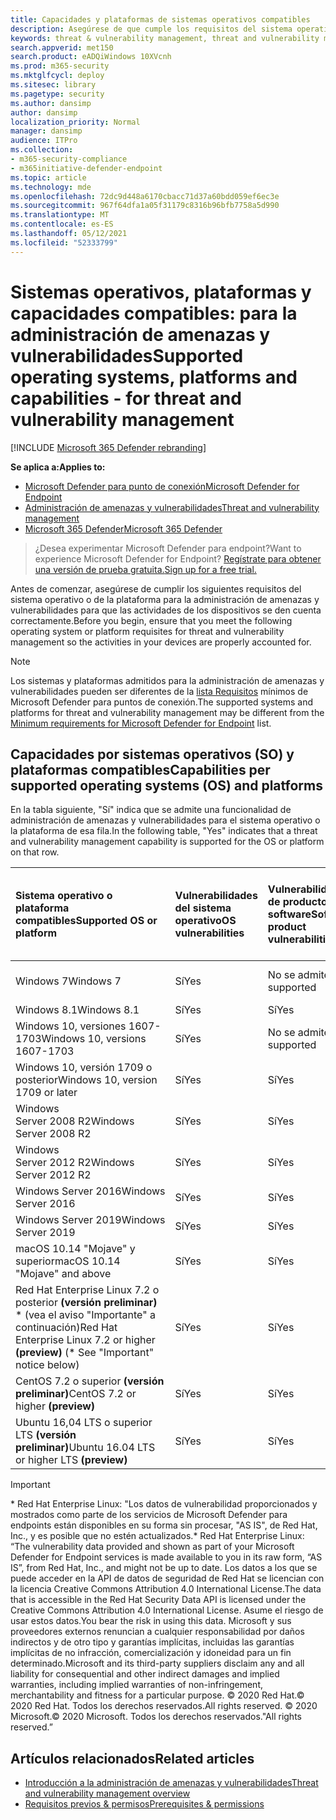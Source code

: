 ```yaml
---
title: Capacidades y plataformas de sistemas operativos compatibles
description: Asegúrese de que cumple los requisitos del sistema operativo o de la plataforma para la administración de amenazas y vulnerabilidades, de modo que las actividades de todos los dispositivos se tienen en cuenta correctamente.
keywords: threat & vulnerability management, threat and vulnerability management, operating system, platform requirements, prerequisites, Microsoft Defender for Endpoint-tvm supported os, Microsoft Defender for Endpoint-tvm, supported operating systems, supported platforms, linux support, mac support, mac support
search.appverid: met150
search.product: eADQiWindows 10XVcnh
ms.prod: m365-security
ms.mktglfcycl: deploy
ms.sitesec: library
ms.pagetype: security
ms.author: dansimp
author: dansimp
localization_priority: Normal
manager: dansimp
audience: ITPro
ms.collection:
- m365-security-compliance
- m365initiative-defender-endpoint
ms.topic: article
ms.technology: mde
ms.openlocfilehash: 72dc9d448a6170cbacc71d37a60bdd059ef6ec3e
ms.sourcegitcommit: 967f64dfa1a05f31179c8316b96bfb7758a5d990
ms.translationtype: MT
ms.contentlocale: es-ES
ms.lasthandoff: 05/12/2021
ms.locfileid: "52333799"
---
```

# <a name="supported-operating-systems-platforms-and-capabilities---for-threat-and-vulnerability-management"></a><span data-ttu-id="33c85-104">Sistemas operativos, plataformas y capacidades compatibles: para la administración de amenazas y vulnerabilidades</span><span class="sxs-lookup"><span data-stu-id="33c85-104">Supported operating systems, platforms and capabilities - for threat and vulnerability management</span></span>

[!INCLUDE [Microsoft 365 Defender rebranding](../../includes/microsoft-defender.md)]

<span data-ttu-id="33c85-105">**Se aplica a:**</span><span class="sxs-lookup"><span data-stu-id="33c85-105">**Applies to:**</span></span>

- [<span data-ttu-id="33c85-106">Microsoft Defender para punto de conexión</span><span class="sxs-lookup"><span data-stu-id="33c85-106">Microsoft Defender for Endpoint</span></span>](https://go.microsoft.com/fwlink/?linkid=2154037)
- [<span data-ttu-id="33c85-107">Administración de amenazas y vulnerabilidades</span><span class="sxs-lookup"><span data-stu-id="33c85-107">Threat and vulnerability management</span></span>](next-gen-threat-and-vuln-mgt.md)
- [<span data-ttu-id="33c85-108">Microsoft 365 Defender</span><span class="sxs-lookup"><span data-stu-id="33c85-108">Microsoft 365 Defender</span></span>](https://go.microsoft.com/fwlink/?linkid=2118804)

><span data-ttu-id="33c85-109">¿Desea experimentar Microsoft Defender para endpoint?</span><span class="sxs-lookup"><span data-stu-id="33c85-109">Want to experience Microsoft Defender for Endpoint?</span></span> [<span data-ttu-id="33c85-110">Regístrate para obtener una versión de prueba gratuita.</span><span class="sxs-lookup"><span data-stu-id="33c85-110">Sign up for a free trial.</span></span>](https://www.microsoft.com/microsoft-365/windows/microsoft-defender-atp?ocid=docs-wdatp-portaloverview-abovefoldlink)

<span data-ttu-id="33c85-111">Antes de comenzar, asegúrese de cumplir los siguientes requisitos del sistema operativo o de la plataforma para la administración de amenazas y vulnerabilidades para que las actividades de los dispositivos se den cuenta correctamente.</span><span class="sxs-lookup"><span data-stu-id="33c85-111">Before you begin, ensure that you meet the following operating system or platform requisites for threat and vulnerability management so the activities in your devices are properly accounted for.</span></span>

>[!NOTE]
><span data-ttu-id="33c85-112">Los sistemas y plataformas admitidos para la administración de amenazas y vulnerabilidades pueden ser diferentes de la [lista Requisitos](minimum-requirements.md) mínimos de Microsoft Defender para puntos de conexión.</span><span class="sxs-lookup"><span data-stu-id="33c85-112">The supported systems and platforms for threat and vulnerability management may be different from the [Minimum requirements for Microsoft Defender for Endpoint](minimum-requirements.md) list.</span></span>

## <a name="capabilities-per-supported-operating-systems-os-and-platforms"></a><span data-ttu-id="33c85-113">Capacidades por sistemas operativos (SO) y plataformas compatibles</span><span class="sxs-lookup"><span data-stu-id="33c85-113">Capabilities per supported operating systems (OS) and platforms</span></span>

<span data-ttu-id="33c85-114">En la tabla siguiente, "Sí" indica que se admite una funcionalidad de administración de amenazas y vulnerabilidades para el sistema operativo o la plataforma de esa fila.</span><span class="sxs-lookup"><span data-stu-id="33c85-114">In the following table, "Yes" indicates that a threat and vulnerability management capability is supported for the OS or platform on that row.</span></span>

<span data-ttu-id="33c85-115">Sistema operativo o plataforma compatibles</span><span class="sxs-lookup"><span data-stu-id="33c85-115">Supported OS or platform</span></span> | <span data-ttu-id="33c85-116">Vulnerabilidades del sistema operativo</span><span class="sxs-lookup"><span data-stu-id="33c85-116">OS vulnerabilities</span></span> | <span data-ttu-id="33c85-117">Vulnerabilidades de productos de software</span><span class="sxs-lookup"><span data-stu-id="33c85-117">Software product vulnerabilities</span></span> | <span data-ttu-id="33c85-118">Evaluación de configuración del sistema operativo</span><span class="sxs-lookup"><span data-stu-id="33c85-118">OS configuration assessment</span></span> | <span data-ttu-id="33c85-119">Evaluación de configuración de controles de seguridad</span><span class="sxs-lookup"><span data-stu-id="33c85-119">Security controls configuration assessment</span></span> | <span data-ttu-id="33c85-120">Evaluación de configuración de productos de software</span><span class="sxs-lookup"><span data-stu-id="33c85-120">Software product configuration assessment</span></span>
:---|:---|:---|:---|:---|:---
<span data-ttu-id="33c85-121">Windows 7</span><span class="sxs-lookup"><span data-stu-id="33c85-121">Windows 7</span></span> | <span data-ttu-id="33c85-122">Sí</span><span class="sxs-lookup"><span data-stu-id="33c85-122">Yes</span></span> | <span data-ttu-id="33c85-123">No se admite</span><span class="sxs-lookup"><span data-stu-id="33c85-123">Not supported</span></span> | <span data-ttu-id="33c85-124">No se admite</span><span class="sxs-lookup"><span data-stu-id="33c85-124">Not supported</span></span> | <span data-ttu-id="33c85-125">No se admite</span><span class="sxs-lookup"><span data-stu-id="33c85-125">Not supported</span></span> | <span data-ttu-id="33c85-126">No se admite</span><span class="sxs-lookup"><span data-stu-id="33c85-126">Not supported</span></span>
<span data-ttu-id="33c85-127">Windows 8.1</span><span class="sxs-lookup"><span data-stu-id="33c85-127">Windows 8.1</span></span> | <span data-ttu-id="33c85-128">Sí</span><span class="sxs-lookup"><span data-stu-id="33c85-128">Yes</span></span> | <span data-ttu-id="33c85-129">Sí</span><span class="sxs-lookup"><span data-stu-id="33c85-129">Yes</span></span> | <span data-ttu-id="33c85-130">Sí</span><span class="sxs-lookup"><span data-stu-id="33c85-130">Yes</span></span> | <span data-ttu-id="33c85-131">Sí</span><span class="sxs-lookup"><span data-stu-id="33c85-131">Yes</span></span>| <span data-ttu-id="33c85-132">Sí</span><span class="sxs-lookup"><span data-stu-id="33c85-132">Yes</span></span>
<span data-ttu-id="33c85-133">Windows 10, versiones 1607-1703</span><span class="sxs-lookup"><span data-stu-id="33c85-133">Windows 10, versions 1607-1703</span></span> | <span data-ttu-id="33c85-134">Sí</span><span class="sxs-lookup"><span data-stu-id="33c85-134">Yes</span></span>  | <span data-ttu-id="33c85-135">No se admite</span><span class="sxs-lookup"><span data-stu-id="33c85-135">Not supported</span></span> | <span data-ttu-id="33c85-136">No se admite</span><span class="sxs-lookup"><span data-stu-id="33c85-136">Not supported</span></span> | <span data-ttu-id="33c85-137">No se admite</span><span class="sxs-lookup"><span data-stu-id="33c85-137">Not supported</span></span> | <span data-ttu-id="33c85-138">No se admite</span><span class="sxs-lookup"><span data-stu-id="33c85-138">Not supported</span></span>
<span data-ttu-id="33c85-139">Windows 10, versión 1709 o posterior</span><span class="sxs-lookup"><span data-stu-id="33c85-139">Windows 10, version 1709 or later</span></span> | <span data-ttu-id="33c85-140">Sí</span><span class="sxs-lookup"><span data-stu-id="33c85-140">Yes</span></span> | <span data-ttu-id="33c85-141">Sí</span><span class="sxs-lookup"><span data-stu-id="33c85-141">Yes</span></span> | <span data-ttu-id="33c85-142">Sí</span><span class="sxs-lookup"><span data-stu-id="33c85-142">Yes</span></span> | <span data-ttu-id="33c85-143">Sí</span><span class="sxs-lookup"><span data-stu-id="33c85-143">Yes</span></span> | <span data-ttu-id="33c85-144">Sí</span><span class="sxs-lookup"><span data-stu-id="33c85-144">Yes</span></span>
<span data-ttu-id="33c85-145">Windows Server 2008 R2</span><span class="sxs-lookup"><span data-stu-id="33c85-145">Windows Server 2008 R2</span></span> | <span data-ttu-id="33c85-146">Sí</span><span class="sxs-lookup"><span data-stu-id="33c85-146">Yes</span></span> | <span data-ttu-id="33c85-147">Sí</span><span class="sxs-lookup"><span data-stu-id="33c85-147">Yes</span></span> | <span data-ttu-id="33c85-148">Sí</span><span class="sxs-lookup"><span data-stu-id="33c85-148">Yes</span></span> | <span data-ttu-id="33c85-149">Sí</span><span class="sxs-lookup"><span data-stu-id="33c85-149">Yes</span></span> | <span data-ttu-id="33c85-150">Sí</span><span class="sxs-lookup"><span data-stu-id="33c85-150">Yes</span></span>
<span data-ttu-id="33c85-151">Windows Server 2012 R2</span><span class="sxs-lookup"><span data-stu-id="33c85-151">Windows Server 2012 R2</span></span> | <span data-ttu-id="33c85-152">Sí</span><span class="sxs-lookup"><span data-stu-id="33c85-152">Yes</span></span> | <span data-ttu-id="33c85-153">Sí</span><span class="sxs-lookup"><span data-stu-id="33c85-153">Yes</span></span> | <span data-ttu-id="33c85-154">Sí</span><span class="sxs-lookup"><span data-stu-id="33c85-154">Yes</span></span> | <span data-ttu-id="33c85-155">Sí</span><span class="sxs-lookup"><span data-stu-id="33c85-155">Yes</span></span> | <span data-ttu-id="33c85-156">Sí</span><span class="sxs-lookup"><span data-stu-id="33c85-156">Yes</span></span>
<span data-ttu-id="33c85-157">Windows Server 2016</span><span class="sxs-lookup"><span data-stu-id="33c85-157">Windows Server 2016</span></span> | <span data-ttu-id="33c85-158">Sí</span><span class="sxs-lookup"><span data-stu-id="33c85-158">Yes</span></span> | <span data-ttu-id="33c85-159">Sí</span><span class="sxs-lookup"><span data-stu-id="33c85-159">Yes</span></span> | <span data-ttu-id="33c85-160">Sí</span><span class="sxs-lookup"><span data-stu-id="33c85-160">Yes</span></span> | <span data-ttu-id="33c85-161">Sí</span><span class="sxs-lookup"><span data-stu-id="33c85-161">Yes</span></span> | <span data-ttu-id="33c85-162">Sí</span><span class="sxs-lookup"><span data-stu-id="33c85-162">Yes</span></span>
<span data-ttu-id="33c85-163">Windows Server 2019</span><span class="sxs-lookup"><span data-stu-id="33c85-163">Windows Server 2019</span></span> | <span data-ttu-id="33c85-164">Sí</span><span class="sxs-lookup"><span data-stu-id="33c85-164">Yes</span></span> | <span data-ttu-id="33c85-165">Sí</span><span class="sxs-lookup"><span data-stu-id="33c85-165">Yes</span></span> | <span data-ttu-id="33c85-166">Sí</span><span class="sxs-lookup"><span data-stu-id="33c85-166">Yes</span></span> | <span data-ttu-id="33c85-167">Sí</span><span class="sxs-lookup"><span data-stu-id="33c85-167">Yes</span></span> | <span data-ttu-id="33c85-168">Sí</span><span class="sxs-lookup"><span data-stu-id="33c85-168">Yes</span></span>
<span data-ttu-id="33c85-169">macOS 10.14 "Mojave" y superior</span><span class="sxs-lookup"><span data-stu-id="33c85-169">macOS 10.14 "Mojave" and above</span></span> | <span data-ttu-id="33c85-170">Sí</span><span class="sxs-lookup"><span data-stu-id="33c85-170">Yes</span></span> | <span data-ttu-id="33c85-171">Sí</span><span class="sxs-lookup"><span data-stu-id="33c85-171">Yes</span></span> | <span data-ttu-id="33c85-172">Sí (versión preliminar)</span><span class="sxs-lookup"><span data-stu-id="33c85-172">Yes (preview)</span></span> | <span data-ttu-id="33c85-173">Sí (versión preliminar)</span><span class="sxs-lookup"><span data-stu-id="33c85-173">Yes (preview)</span></span> | <span data-ttu-id="33c85-174">Sí (versión preliminar)</span><span class="sxs-lookup"><span data-stu-id="33c85-174">Yes (preview)</span></span>
<span data-ttu-id="33c85-175">Red Hat Enterprise Linux 7.2 o posterior **(versión preliminar)** \* (vea el aviso "Importante" a continuación)</span><span class="sxs-lookup"><span data-stu-id="33c85-175">Red Hat Enterprise Linux 7.2 or higher **(preview)** (\* See "Important" notice below)</span></span> | <span data-ttu-id="33c85-176">Sí</span><span class="sxs-lookup"><span data-stu-id="33c85-176">Yes</span></span> | <span data-ttu-id="33c85-177">Sí</span><span class="sxs-lookup"><span data-stu-id="33c85-177">Yes</span></span> | <span data-ttu-id="33c85-178">Sí</span><span class="sxs-lookup"><span data-stu-id="33c85-178">Yes</span></span> | <span data-ttu-id="33c85-179">Sí</span><span class="sxs-lookup"><span data-stu-id="33c85-179">Yes</span></span> | <span data-ttu-id="33c85-180">Sí</span><span class="sxs-lookup"><span data-stu-id="33c85-180">Yes</span></span>
<span data-ttu-id="33c85-181">CentOS 7.2 o superior **(versión preliminar)**</span><span class="sxs-lookup"><span data-stu-id="33c85-181">CentOS 7.2 or higher **(preview)**</span></span> | <span data-ttu-id="33c85-182">Sí</span><span class="sxs-lookup"><span data-stu-id="33c85-182">Yes</span></span> | <span data-ttu-id="33c85-183">Sí</span><span class="sxs-lookup"><span data-stu-id="33c85-183">Yes</span></span> | <span data-ttu-id="33c85-184">Sí</span><span class="sxs-lookup"><span data-stu-id="33c85-184">Yes</span></span> | <span data-ttu-id="33c85-185">Sí</span><span class="sxs-lookup"><span data-stu-id="33c85-185">Yes</span></span> | <span data-ttu-id="33c85-186">Sí</span><span class="sxs-lookup"><span data-stu-id="33c85-186">Yes</span></span>
<span data-ttu-id="33c85-187">Ubuntu 16,04 LTS o superior LTS **(versión preliminar)**</span><span class="sxs-lookup"><span data-stu-id="33c85-187">Ubuntu 16.04 LTS or higher LTS **(preview)**</span></span> | <span data-ttu-id="33c85-188">Sí</span><span class="sxs-lookup"><span data-stu-id="33c85-188">Yes</span></span> | <span data-ttu-id="33c85-189">Sí</span><span class="sxs-lookup"><span data-stu-id="33c85-189">Yes</span></span> | <span data-ttu-id="33c85-190">Sí</span><span class="sxs-lookup"><span data-stu-id="33c85-190">Yes</span></span> | <span data-ttu-id="33c85-191">Sí</span><span class="sxs-lookup"><span data-stu-id="33c85-191">Yes</span></span> | <span data-ttu-id="33c85-192">Sí</span><span class="sxs-lookup"><span data-stu-id="33c85-192">Yes</span></span>

>[!IMPORTANT]
> <span data-ttu-id="33c85-193">\* Red Hat Enterprise Linux: "Los datos de vulnerabilidad proporcionados y mostrados como parte de los servicios de Microsoft Defender para endpoints están disponibles en su forma sin procesar, "AS IS", de Red Hat, Inc., y es posible que no estén actualizados.</span><span class="sxs-lookup"><span data-stu-id="33c85-193">\* Red Hat Enterprise Linux: “The vulnerability data provided and shown as part of your Microsoft Defender for Endpoint services is made available to you in its raw form, “AS IS”, from Red Hat, Inc., and might not be up to date.</span></span> <span data-ttu-id="33c85-194">Los datos a los que se puede acceder en la API de datos de seguridad de Red Hat se licencian con la licencia Creative Commons Attribution 4.0 International License.</span><span class="sxs-lookup"><span data-stu-id="33c85-194">The data that is accessible in the Red Hat Security Data API is licensed under the Creative Commons Attribution 4.0 International License.</span></span> <span data-ttu-id="33c85-195">Asume el riesgo de usar estos datos.</span><span class="sxs-lookup"><span data-stu-id="33c85-195">You bear the risk in using this data.</span></span> <span data-ttu-id="33c85-196">Microsoft y sus proveedores externos renuncian a cualquier responsabilidad por daños indirectos y de otro tipo y garantías implícitas, incluidas las garantías implícitas de no infracción, comercialización y idoneidad para un fin determinado.</span><span class="sxs-lookup"><span data-stu-id="33c85-196">Microsoft and its third-party suppliers disclaim any and all liability for consequential and other indirect damages and implied warranties, including implied warranties of non-infringement, merchantability and fitness for a particular purpose.</span></span> <span data-ttu-id="33c85-197">© 2020 Red Hat.</span><span class="sxs-lookup"><span data-stu-id="33c85-197">© 2020 Red Hat.</span></span> <span data-ttu-id="33c85-198">Todos los derechos reservados.</span><span class="sxs-lookup"><span data-stu-id="33c85-198">All rights reserved.</span></span> <span data-ttu-id="33c85-199">© 2020 Microsoft.</span><span class="sxs-lookup"><span data-stu-id="33c85-199">© 2020 Microsoft.</span></span> <span data-ttu-id="33c85-200">Todos los derechos reservados."</span><span class="sxs-lookup"><span data-stu-id="33c85-200">All rights reserved.”</span></span>

## <a name="related-articles"></a><span data-ttu-id="33c85-201">Artículos relacionados</span><span class="sxs-lookup"><span data-stu-id="33c85-201">Related articles</span></span>

- [<span data-ttu-id="33c85-202">Introducción a la administración de amenazas y vulnerabilidades</span><span class="sxs-lookup"><span data-stu-id="33c85-202">Threat and vulnerability management overview</span></span>](next-gen-threat-and-vuln-mgt.md)
- [<span data-ttu-id="33c85-203">Requisitos previos & permisos</span><span class="sxs-lookup"><span data-stu-id="33c85-203">Prerequisites & permissions</span></span>](tvm-prerequisites.md)
